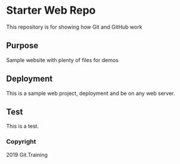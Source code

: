 # Starter Web Repo

This repository is for showing how Git and GitHub work

## Purpose

Sample website with plenty of files for demos 

## Deployment

This is a sample web project, deployment and be on any web server.

## Test

This is a test.

### Copyright

2019 Git.Training